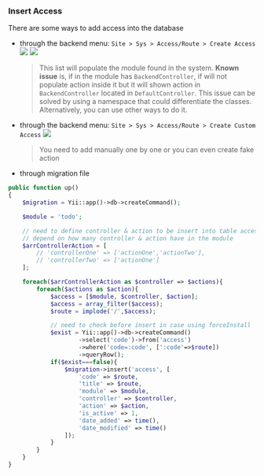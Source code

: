 ### Insert Access
There are some ways to add access into the database
* through the backend menu: `Site > Sys > Access/Route > Create Access`
![](https://user-images.githubusercontent.com/55473894/79817944-2c154000-83b9-11ea-8bb2-3f403daf01b8.png)
![](https://user-images.githubusercontent.com/55473894/79821176-a8f7e800-83c0-11ea-831a-d4487ca20b41.png)
   > This list will populate the module found in the system. **Known issue** is, if in the module has `BackendController`, if will not populate action inside it but it will shown action in `BackendController` located in `DefaultController`. This issue can be solved by using a namespace that could differentiate the classes. Alternatively, you can use other ways to do it.


* through the backend menu: `Site > Sys > Access/Route > Create Custom Access`
![](https://user-images.githubusercontent.com/55473894/79819459-9c719080-83bc-11ea-9ed8-36c06de45ecd.png)
   > You need to add manually one by one or you can even create fake action


* through migration file
```php
public function up()
{
	$migration = Yii::app()->db->createCommand();

	$module = 'todo';

	// need to define controller & action to be insert into table access
	// depend on how many controller & action have in the module
	$arrControllerAction = [
		// 'controllerOne' => ['actionOne','actionTwo'],
		// 'controllerTwo' => ['actionOne']
	];

	foreach($arrControllerAction as $controller => $actions){
		foreach($actions as $action){
			$access = [$module, $controller, $action];
			$access = array_filter($access);
			$route = implode('/',$access);

			// need to check before insert in case using forceInstall
			$exist = Yii::app()->db->createCommand()
					->select('code')->from('access')
					->where('code=:code', [':code'=>$route])
					->queryRow();
			if($exist===false){
				$migration->insert('access', [
					'code' => $route,
					'title' => $route,
					'module' => $module,
					'controller' => $controller,
					'action' => $action,
					'is_active' => 1,
					'date_added' => time(),
					'date_modified' => time()
				]);
			}
		}
	}
}
```